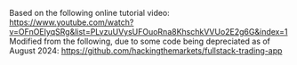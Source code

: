 Based on the following online tutorial video: https://www.youtube.com/watch?v=OFnOEIyqSRg&list=PLvzuUVysUFOuoRna8KhschkVVUo2E2g6G&index=1
Modified from the following, due to some code being depreciated as of August 2024: https://github.com/hackingthemarkets/fullstack-trading-app
